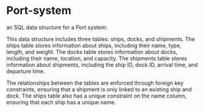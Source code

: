 # Port-system
an SQL data structure for a Port system:

This data structure includes three tables: ships, docks, and shipments. The ships table stores information about ships, including their name, type, length, and weight. The docks table stores information about docks, including their name, location, and capacity. The shipments table stores information about shipments, including the ship ID, dock ID, arrival time, and departure time.

The relationships between the tables are enforced through foreign key constraints, ensuring that a shipment is only linked to an existing ship and dock. The ships table also has a unique constraint on the name column, ensuring that each ship has a unique name.
